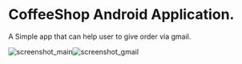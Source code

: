 # CoffeeShop Android Application.
A Simple app that can help user to give order via gmail.

![screenshot_main](https://user-images.githubusercontent.com/26870242/27805560-38d7ffc6-5fea-11e7-8dfb-cd6d6f018564.png)![screenshot_gmail](https://user-images.githubusercontent.com/26870242/27805596-77272342-5fea-11e7-8021-4d815f75c7b1.png)



